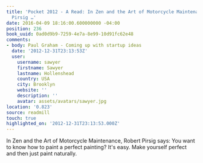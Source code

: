 ```yaml
---
title: 'Pocket 2012 - A Read: In Zen and the Art of Motorcycle Maintenance, Robert
  Pirsig …'
date: 2016-04-09 18:16:00.600000000 -04:00
position: 236
book_uuid: 0ad0d9b9-7259-4e7a-8e99-10d91fc62e48
comments:
- body: Paul Graham - Coming up with startup ideas
  date: '2012-12-31T23:13:53Z'
  user:
    username: sawyer
    firstname: Sawyer
    lastname: Hollenshead
    country: USA
    city: Brooklyn
    website: ''
    description: ''
    avatar: assets/avatars/sawyer.jpg
location: '0.823'
source: readmill
touch: true
highlighted_on: '2012-12-31T23:13:53.000Z'
---
```


In Zen and the Art of Motorcycle Maintenance, Robert Pirsig says: You want to know how to paint a perfect painting? It's easy. Make yourself perfect and then just paint naturally.